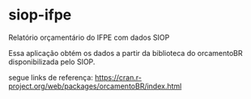 # siop-ifpe
Relatório orçamentário do IFPE com dados SIOP

Essa aplicação obtém os dados a partir da biblioteca do orcamentoBR disponibilizada pelo SIOP.

segue links de referença:
https://cran.r-project.org/web/packages/orcamentoBR/index.html
